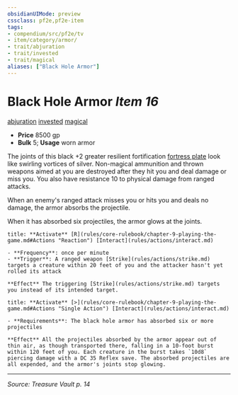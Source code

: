 ```yaml
---
obsidianUIMode: preview
cssclass: pf2e,pf2e-item
tags:
- compendium/src/pf2e/tv
- item/category/armor/
- trait/abjuration
- trait/invested
- trait/magical
aliases: ["Black Hole Armor"]
---
```

# Black Hole Armor *Item 16*  
[abjuration](rules/traits/abjuration.md "Abjuration School Trait")  [invested](rules/traits/invested.md "Invested Item Trait")  [magical](rules/traits/magical.md "Magical Item Trait")  

- **Price** 8500 gp
- **Bulk** 5; **Usage** worn armor

The joints of this black +2 greater resilient fortification [fortress plate](compendium/equipment/items/fortress-plate-tv.md) look like swirling vortices of silver. Non-magical ammunition and thrown weapons aimed at you are destroyed after they hit you and deal damage or miss you. You also have resistance 10 to physical damage from ranged attacks.

When an enemy's ranged attack misses you or hits you and deals no damage, the armor absorbs the projectile.

When it has absorbed six projectiles, the armor glows at the joints.

```ad-embed-ability
title: **Activate** [R](rules/core-rulebook/chapter-9-playing-the-game.md#Actions "Reaction") [Interact](rules/actions/interact.md)

- **Frequency**: once per minute
- **Trigger**: A ranged weapon [Strike](rules/actions/strike.md) targets a creature within 20 feet of you and the attacker hasn't yet rolled its attack

**Effect** The triggering [Strike](rules/actions/strike.md) targets you instead of its intended target.
```

```ad-embed-ability
title: **Activate** [>](rules/core-rulebook/chapter-9-playing-the-game.md#Actions "Single Action") [Interact](rules/actions/interact.md)

- **Requirements**: The black hole armor has absorbed six or more projectiles

**Effect** All the projectiles absorbed by the armor appear out of thin air, as though transported there, falling in a 10-foot burst within 120 feet of you. Each creature in the burst takes `10d8` piercing damage with a DC 35 Reflex save. The absorbed projectiles are all expended, and the armor's joints stop glowing.
```


---
*Source: Treasure Vault p. 14*